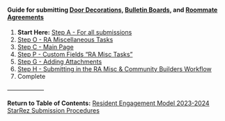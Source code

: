#### Guide for submitting [Door Decorations](Door%20Decorations.md), [Bulletin Boards](Bulletin%20Boards.md), and [Roommate Agreements](Roommate%20Agreements.md)
1. **Start Here:** [Step A - For all submissions](Step%20A%20-%20For%20all%20submissions.md)
2. [Step O - RA Miscellaneous Tasks](Step%20O%20-%20RA%20Miscellaneous%20Tasks.md)
3. [Step C - Main Page](Step%20C%20-%20Main%20Page.md)
4. [Step P - Custom Fields “RA Misc Tasks”](Step%20P%20-%20Custom%20Fields%20%E2%80%9CRA%20Misc%20Tasks%E2%80%9D.md)
5. [Step G - Adding Attachments](Step%20G%20-%20Adding%20Attachments.md)
6. [Step H - Submitting in the RA Misc & Community Builders Workflow](Step%20H%20-%20Submitting%20in%20the%20RA%20Misc%20&%20Community%20Builders%20Workflow.md)
7. Complete

——————

**Return to Table of Contents:**
[Resident Engagement Model 2023-2024 StarRez Submission Procedures](Resident%20Engagement%20Model%202023-2024%20StarRez%20Submission%20Procedures.md)